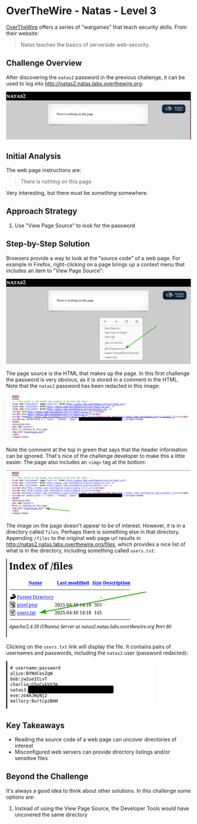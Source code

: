 # OverTheWire - Natas - Level 3

[OverTheWire](https://overthewire.org) offers a series of "wargames" that teach
security skills. From their website:

> Natas teaches the basics of serverside web-security.

## Challenge Overview

After discovering the `natas2` password in the previous challenge, it can be
used to log into http://natas2.natas.labs.overthewire.org:

![The main page](00_main_page.png)

## Initial Analysis

The web page instructions are:

> There is nothing on this page

Very interesting, but there must be _something_ somewhere.

## Approach Strategy

1. Use "View Page Source" to look for the password

## Step-by-Step Solution

Browsers provide a way to look at the "source code" of a web page. For example
in Firefox, right-clicking on a page brings up a context menu that includes an
item to "View Page Source":

![The Firefox Context Menu](01_context_menu.png)

The page source is the HTML that makes up the page. In this first challenge the
password is very obvious, as it is stored in a comment in the HTML. Note that
the `natas2` password has been redacted in this image:

![The Page Source](02_view_source.png)

Note the comment at the top in green that says that the header information can
be ignored. That's nice of the challenge developer to make this a little easier.
The page also includes an `<img>` tag at the bottom:

![The Page Source Image](02_view_source_img.png)

The image on the page doesn't appear to be of interest. However, it is in a
directory called `files`. Perhaps there is something else in that directory.
Appending `/files` to the original web page url results in
http://natas2.natas.labs.overthewire.org/files, which provides a nice list of
what is in the directory, including something called `users.txt`:

![The /files Directory](03_files_directory.png)

Clicking on the `users.txt` link will display the file. It contains pairs of
usernames and passwords, including the `natas3` user (password redacted):

![The users.txt file](04_users_file.png)

## Key Takeaways

- Reading the source code of a web page can uncover directories of interest
- Misconfigured web servers can provide directory listings and/or sensitive
  files

## Beyond the Challenge

It's always a good idea to think about other solutions. In this challenge some
options are:

1. Instead of using the View Page Source, the Developer Tools would have
   uncovered the same directory
